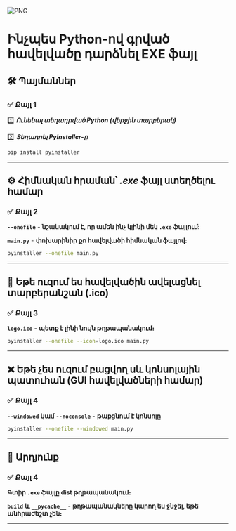 ![PNG](https://i.ibb.co/Xr7xT9G1/python-to-exe.png "Python-ից EXE")

# Ինչպես Python-ով գրված հավելվածը դարձնել EXE ֆայլ

## 🛠️ Պայմաններ

### ✅ Քայլ 1

1️⃣ ***Ունենալ տեղադրված Python (վերջին տարբերակ)***

2️⃣ ***Տեղադրել PyInstaller-ը***

```Bash
pip install pyinstaller
```
----

## ⚙️ Հիմնական հրաման՝ *.exe* ֆայլ ստեղծելու համար

### ✅ Քայլ 2

**``--onefile``** - **նշանակում է, որ ամեն ինչ կլինի մեկ **``.exe``** ֆայլում:**

**``main.py``** - **փոխարինիր քո հավելվածի հիմնական ֆայլով:**

```Bash
pyinstaller --onefile main.py
```
----

## 🎨 Եթե ուզում ես հավելվածին ավելացնել տարբերանշան (.ico)

### ✅ Քայլ 3

**``logo.ico``** - **պետք է լինի նույն թղթապանակում։**

```Bash
pyinstaller --onefile --icon=logo.ico main.py
```
----

## ❌ Եթե չես ուզում բացվող սև կոնսոլային պատուհան (GUI հավելվածների համար)

### ✅ Քայլ 4

 **``--windowed``** **կամ** **``--noconsole``** - **թաքցնում է կոնսոլը**

```Bash
pyinstaller --onefile --windowed main.py
```
----

## 📁 Արդյունք

### ✅ Քայլ 4

**Գտիր **``.exe``** ֆայլը dist թղթապանակում։**

**``build``** **և** **``__pycache__``** - **թղթապանակները կարող ես ջնջել, եթե անհրաժեշտ չեն։**

----
